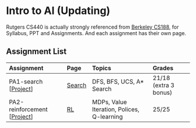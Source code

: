 # Intro to AI (Updating)

Rutgers CS440 is actually strongly referenced from [Berkeley CS188](https://inst.eecs.berkeley.edu/~cs188/sp24/), for Syllabus, PPT and Assignments. And each assignment has their own page.

## Assignment List
| Assignment | Page | Topics |Grades |
|:-------|:-------|:-------|:-------|
| PA1-search [[Project](./PA1-search)] | [Search](https://xintongemilywang.github.io/projects/proj1/index.html) | DFS, BFS, UCS, A* Search | 21/18 (extra 3 bonus) |
| PA2-reinforcement [[Project](./PA2-reinforcement)] | [RL](https://xintongemilywang.github.io/projects/proj2/index.html) | MDPs, Value Iteration, Polices, Q-learning | 25/25 |


